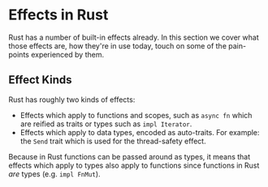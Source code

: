 # Effects in Rust

Rust has a number of built-in effects already. In this section we cover what
those effects are, how they're in use today, touch on some of the pain-points
experienced by them.

## Effect Kinds

Rust has roughly two kinds of effects:

- Effects which apply to functions and scopes, such as `async fn` which are
reified as traits or types such as `impl Iterator`.
- Effects which apply to data types, encoded as auto-traits. For example: the `Send` trait which is used for the thread-safety effect.

Because in Rust functions can be passed around as types, it means that effects
which apply to types also apply to functions since functions in Rust _are_ types
(e.g.  `impl FnMut`).
